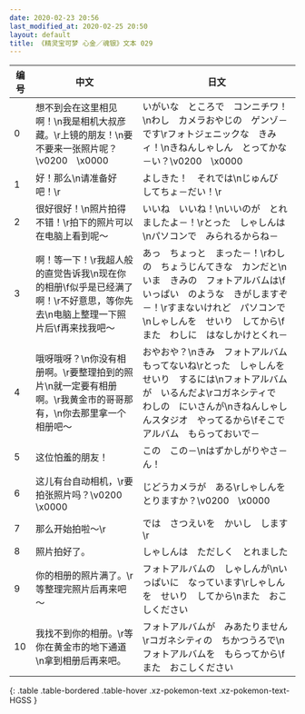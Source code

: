 ```yaml
---
date: 2020-02-23 20:56
last_modified_at: 2020-02-25 20:50
layout: default
title: 《精灵宝可梦 心金／魂银》文本 029
---
```

| 编号 | 中文 | 日文 |
| ---- | ---- | ---- |
| 0 | 想不到会在这里相见啊！\n我是相机大叔彦藏。\r上镜的朋友！\n要不要来一张照片呢？\v0200　\x0000 | いがいな　ところで　コンニチワ！\nわし　カメラおやじの　ゲンゾ－です\rフォトジェニックな　きみィ！\nきねんしゃしん　とってかな－い？\v0200　\x0000 |
| 1 | 好！那么\n请准备好吧！\r | よしきた！　それでは\nじゅんび　してちょ－だい！\r |
| 2 | 很好很好！\n照片拍得不错！\r拍下的照片可以在电脑上看到呢～ | いいね　いいね！\nいいのが　とれましたよ－！\rとった　しゃしんは\nパソコンで　みられるからね－ |
| 3 | 啊！等一下！\r我超人般的直觉告诉我\n现在你的相册\f似乎是已经满了啊！\r不好意思，等你先去\n电脑上整理一下照片后\f再来找我吧～ | あっ　ちょっと　まった－！\rわしの　ちょうじんてきな　カンだと\nいま　きみの　フォトアルバムは\fいっぱい　のような　きがしますぞ－！\rすまないけれど　パソコンで\nしゃしんを　せいり　してから\fまた　わしに　はなしかけとくれ－ |
| 4 | 哦呀哦呀？\n你没有相册啊。\r要整理拍到的照片\n就一定要有相册啊。\r我黄金市的哥哥那有，\n你去那里拿一个相册吧～ | おやおや？\nきみ　フォトアルバム　もってないね\rとった　しゃしんを　せいり　するには\nフォトアルバムが　いるんだよ\rコガネシティで　わしの　にいさんが\nきねんしゃしんスタジオ　やってるから\fそこで　アルバム　もらっておいで－ |
| 5 | 这位怕羞的朋友！ | この　この－\nはずかしがりやさ－ん！ |
| 6 | 这儿有台自动相机，\r要拍张照片吗？\v0200　\x0000 | じどうカメラが　ある\rしゃしんを　とりますか？\v0200　\x0000 |
| 7 | 那么开始拍啦～\r | では　さつえいを　かいし　します\r |
| 8 | 照片拍好了。 | しゃしんは　ただしく　とれました |
| 9 | 你的相册的照片满了。\r等整理完照片后再来吧～ | フォトアルバムの　しゃしんが\nいっぱいに　なっています\rしゃしんを　せいり　してから\nまた　おこしください |
| 10 | 我找不到你的相册。\r等你在黄金市的地下通道\n拿到相册后再来吧。 | フォトアルバムが　みあたりません\rコガネシティの　ちかつうろで\nフォトアルバムを　もらってから\fまた　おこしください |
{: .table .table-bordered .table-hover .xz-pokemon-text .xz-pokemon-text-HGSS }